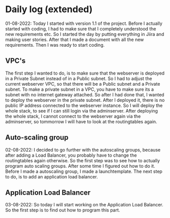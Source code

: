 # Daily log (extended)

01-08-2022: Today I started with version 1.1 of the project. Before I actually started with coding, I had to make sure that I completely understood the new requirements etc. So I started the day by putting everything in Jiira and making user stories. After that I made a document with all the new requirements. Then I was ready to start coding.

## VPC's

The first step I wanted to do, is to make sure that the webserver is deployed in a Private Subnet instead of in a Public subnet. So I had to adjust the current webserver VPC, so that there will be a Public subnet and a Private subnet. To make a private subnet in a VPC, you have to make sure its a subnet with no internet gateway attached. So after I had done that, I wanted to deploy the webserver in the private subnet. After I deployed it, there is no public IP address connected to the webserver instance. So I will deploy the whole stack, to see if I can still login via the adminserver. After deploying the whole stack, I cannot connect to the webserver again via the adminserver, so tommorrow I will have to look at the routingtables again. 

## Auto-scaling group

02-08-2022: I decided to go further with the autoscaling groups, because after adding a Load Balancer, you probably have to change the routingtables again otherwise. So the first step was to see how to actually program auto scaling groups. After some time I figured out how to do it. Before I made a autoscaling group, I made a launchtemplate. The next step to do, is to add an application load balancer.

## Application Load Balancer

03-08-2022: So today I will start working on the Application Load Balancer. So the first step is to find out how to program this part. 